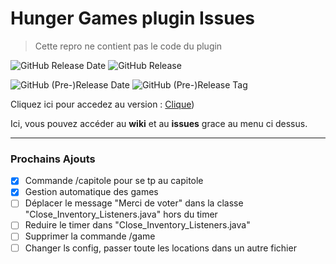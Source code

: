 # Hunger Games plugin Issues
> Cette repro ne contient pas le code du plugin

![GitHub Release Date](https://img.shields.io/github/release-date/Amitron-dev/hungergames-issues?label=date%20release)
![GitHub Release](https://img.shields.io/github/release/Amitron-dev/hungergames-issues?label=release)

![GitHub (Pre-)Release Date](https://img.shields.io/github/release-date-pre/Amitron-Dev/hungergames-issues?label=date%20pre-releases)
![GitHub (Pre-)Release Tag](https://img.shields.io/github/release-pre/Amitron-Dev/hungergames-issues?label=pre-release%20tag)

Cliquez ici pour accedez au version : [Clique](https://github.com/Amitron-Dev/hungergames-issues/releases))

Ici, vous pouvez accéder au **wiki** et au **issues** grace au menu ci dessus.
***

### Prochains Ajouts
- [x] Commande /capitole pour se tp au capitole
- [x] Gestion automatique des games
- [ ] Déplacer le message "Merci de voter" dans la classe "Close_Inventory_Listeners.java" hors du timer
- [ ] Reduire le timer dans "Close_Inventory_Listeners.java"
- [ ] Supprimer la commande /game
- [ ] Changer ls config, passer toute les locations dans un autre fichier
